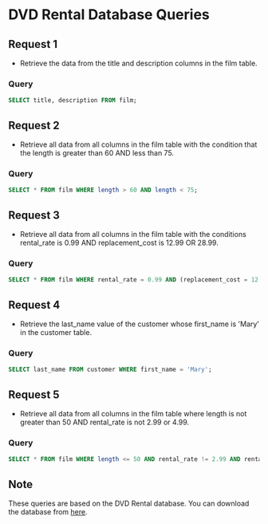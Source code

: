 # DVD Rental Database Queries

## Request 1
- Retrieve the data from the title and description columns in the film table.
### Query
```sql
SELECT title, description FROM film;
```

## Request 2
- Retrieve all data from all columns in the film table with the condition that the length is greater than 60 AND less than 75.
### Query
```sql
SELECT * FROM film WHERE length > 60 AND length < 75;
```

## Request 3
- Retrieve all data from all columns in the film table with the conditions rental_rate is 0.99 AND replacement_cost is 12.99 OR 28.99.
### Query
```sql
SELECT * FROM film WHERE rental_rate = 0.99 AND (replacement_cost = 12.99 OR replacement_cost = 28.99);
```

## Request 4
- Retrieve the last_name value of the customer whose first_name is 'Mary' in the customer table.
### Query
```sql
SELECT last_name FROM customer WHERE first_name = 'Mary';
```
## Request 5
- Retrieve all data from all columns in the film table where length is not greater than 50 AND rental_rate is not 2.99 or 4.99.
### Query
```sql
SELECT * FROM film WHERE length <= 50 AND rental_rate != 2.99 AND rental_rate != 4.99;
```
## Note
  These queries are based on the DVD Rental database. You can download the database from [here](https://sp.postgresqltutorial.com/wp-content/uploads/2019/05/dvdrental.zip).